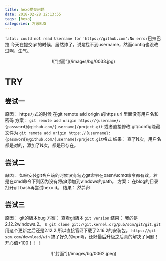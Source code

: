 ```yaml
---
title: hexo提交问题
date: 2018-02-28 12:13:55
tags: [hexo]
categories: 万恶BUG
---
```


`fatal: could not read Username for 'https://github.com':No error`巴拉巴拉
今天在提交git的时候，居然炸了，说是找不到username，然而config也没改过啊，生气。
<div align=center>
![“封面”](/images/bg/0033.jpg)
</div>

<!--more-->

# TRY

## 尝试一
原因：
https方式的时候 在git remote add origin 的https url 里面没有用户名和密码
方案：
`git remote add origin https://{username}:{password}@github.com/{username}/project.git`
或者直接修改.git/config隐藏文件为 `git remote add origin https://{username}:{password}@github.com/{username}/project.git`格式
结果：
查了N次，用户名都是对的，添加了N次，都是已存在。

## 尝试二
原因：
如果安装git客户端的时候没有勾选git命令在bash和cmd命令都有效，若是在cmd命令下则因为没有将git添加到windows的path。
方案：
在blog的目录打开git bash再尝试hexo d。
结果：
然并卵

## 尝试三
原因：
git的版本bug
方案：
查看git版本
`git version`
结果：
我的是2.12.2windows.2。
`$ git clone git://git.kernel.org/pub/scm/git/git.git`用这个更新之后还是2.12.2.所以直接官网下载了2.16.2的安装包。
`https://git-scm.com/download/win`
搞了好久的vpn啊，还好最后升级之后真的解决了问题！开心值+100！！！
<div align=center>
![“封面”](/images/bg/0062.jpeg)
</div>

